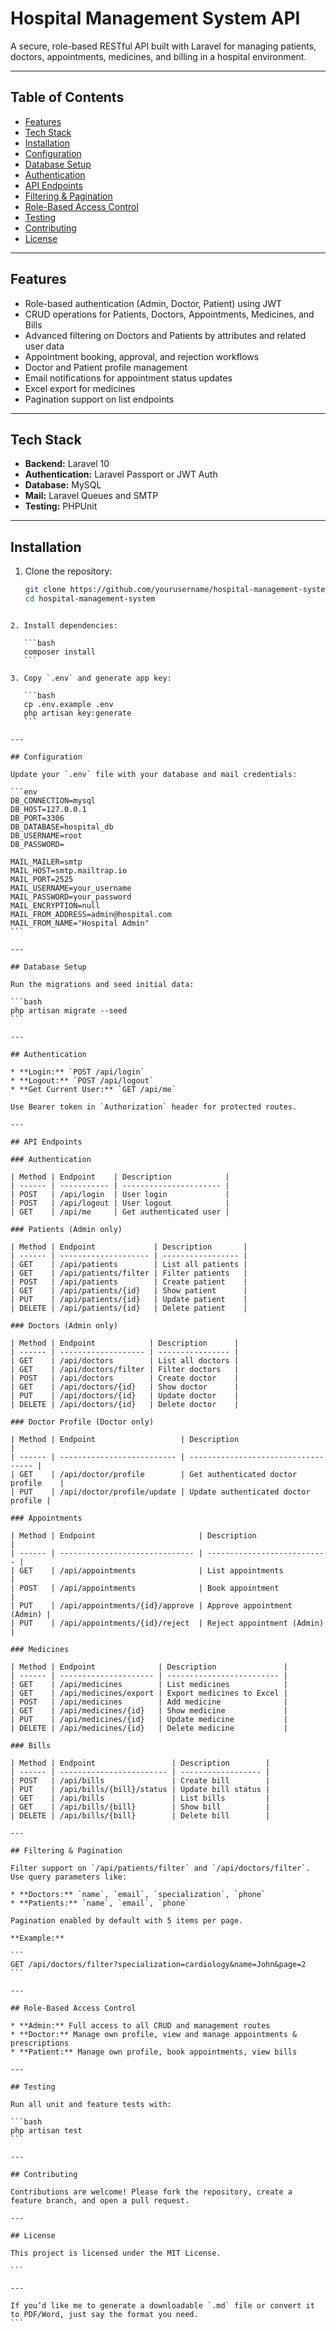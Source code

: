 # Hospital Management System API

A secure, role-based RESTful API built with Laravel for managing patients, doctors, appointments, medicines, and billing in a hospital environment.

---

## Table of Contents

- [Features](#features)
- [Tech Stack](#tech-stack)
- [Installation](#installation)
- [Configuration](#configuration)
- [Database Setup](#database-setup)
- [Authentication](#authentication)
- [API Endpoints](#api-endpoints)
- [Filtering & Pagination](#filtering--pagination)
- [Role-Based Access Control](#role-based-access-control)
- [Testing](#testing)
- [Contributing](#contributing)
- [License](#license)

---

## Features

- Role-based authentication (Admin, Doctor, Patient) using JWT  
- CRUD operations for Patients, Doctors, Appointments, Medicines, and Bills  
- Advanced filtering on Doctors and Patients by attributes and related user data  
- Appointment booking, approval, and rejection workflows  
- Doctor and Patient profile management  
- Email notifications for appointment status updates  
- Excel export for medicines  
- Pagination support on list endpoints  

---

## Tech Stack

- **Backend:** Laravel 10  
- **Authentication:** Laravel Passport or JWT Auth  
- **Database:** MySQL  
- **Mail:** Laravel Queues and SMTP  
- **Testing:** PHPUnit  

---

## Installation

1. Clone the repository:

   ```bash
   git clone https://github.com/yourusername/hospital-management-system.git
   cd hospital-management-system
````

2. Install dependencies:

   ```bash
   composer install
   ```

3. Copy `.env` and generate app key:

   ```bash
   cp .env.example .env
   php artisan key:generate
   ```

---

## Configuration

Update your `.env` file with your database and mail credentials:

```env
DB_CONNECTION=mysql
DB_HOST=127.0.0.1
DB_PORT=3306
DB_DATABASE=hospital_db
DB_USERNAME=root
DB_PASSWORD=

MAIL_MAILER=smtp
MAIL_HOST=smtp.mailtrap.io
MAIL_PORT=2525
MAIL_USERNAME=your_username
MAIL_PASSWORD=your_password
MAIL_ENCRYPTION=null
MAIL_FROM_ADDRESS=admin@hospital.com
MAIL_FROM_NAME="Hospital Admin"
```

---

## Database Setup

Run the migrations and seed initial data:

```bash
php artisan migrate --seed
```

---

## Authentication

* **Login:** `POST /api/login`
* **Logout:** `POST /api/logout`
* **Get Current User:** `GET /api/me`

Use Bearer token in `Authorization` header for protected routes.

---

## API Endpoints

### Authentication

| Method | Endpoint    | Description            |
| ------ | ----------- | ---------------------- |
| POST   | /api/login  | User login             |
| POST   | /api/logout | User logout            |
| GET    | /api/me     | Get authenticated user |

### Patients (Admin only)

| Method | Endpoint             | Description       |
| ------ | -------------------- | ----------------- |
| GET    | /api/patients        | List all patients |
| GET    | /api/patients/filter | Filter patients   |
| POST   | /api/patients        | Create patient    |
| GET    | /api/patients/{id}   | Show patient      |
| PUT    | /api/patients/{id}   | Update patient    |
| DELETE | /api/patients/{id}   | Delete patient    |

### Doctors (Admin only)

| Method | Endpoint            | Description      |
| ------ | ------------------- | ---------------- |
| GET    | /api/doctors        | List all doctors |
| GET    | /api/doctors/filter | Filter doctors   |
| POST   | /api/doctors        | Create doctor    |
| GET    | /api/doctors/{id}   | Show doctor      |
| PUT    | /api/doctors/{id}   | Update doctor    |
| DELETE | /api/doctors/{id}   | Delete doctor    |

### Doctor Profile (Doctor only)

| Method | Endpoint                   | Description                         |
| ------ | -------------------------- | ----------------------------------- |
| GET    | /api/doctor/profile        | Get authenticated doctor profile    |
| PUT    | /api/doctor/profile/update | Update authenticated doctor profile |

### Appointments

| Method | Endpoint                       | Description                 |
| ------ | ------------------------------ | --------------------------- |
| GET    | /api/appointments              | List appointments           |
| POST   | /api/appointments              | Book appointment            |
| PUT    | /api/appointments/{id}/approve | Approve appointment (Admin) |
| PUT    | /api/appointments/{id}/reject  | Reject appointment (Admin)  |

### Medicines

| Method | Endpoint              | Description               |
| ------ | --------------------- | ------------------------- |
| GET    | /api/medicines        | List medicines            |
| GET    | /api/medicines/export | Export medicines to Excel |
| POST   | /api/medicines        | Add medicine              |
| GET    | /api/medicines/{id}   | Show medicine             |
| PUT    | /api/medicines/{id}   | Update medicine           |
| DELETE | /api/medicines/{id}   | Delete medicine           |

### Bills

| Method | Endpoint                 | Description        |
| ------ | ------------------------ | ------------------ |
| POST   | /api/bills               | Create bill        |
| PUT    | /api/bills/{bill}/status | Update bill status |
| GET    | /api/bills               | List bills         |
| GET    | /api/bills/{bill}        | Show bill          |
| DELETE | /api/bills/{bill}        | Delete bill        |

---

## Filtering & Pagination

Filter support on `/api/patients/filter` and `/api/doctors/filter`.
Use query parameters like:

* **Doctors:** `name`, `email`, `specialization`, `phone`
* **Patients:** `name`, `email`, `phone`

Pagination enabled by default with 5 items per page.

**Example:**

```
GET /api/doctors/filter?specialization=cardiology&name=John&page=2
```

---

## Role-Based Access Control

* **Admin:** Full access to all CRUD and management routes
* **Doctor:** Manage own profile, view and manage appointments & prescriptions
* **Patient:** Manage own profile, book appointments, view bills

---

## Testing

Run all unit and feature tests with:

```bash
php artisan test
```

---

## Contributing

Contributions are welcome! Please fork the repository, create a feature branch, and open a pull request.

---

## License

This project is licensed under the MIT License.

```

---

If you’d like me to generate a downloadable `.md` file or convert it to PDF/Word, just say the format you need.
```
